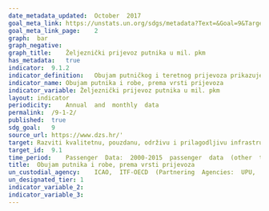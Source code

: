 ```yaml
---	
date_metadata_updated:	October  2017
goal_meta_link:	https://unstats.un.org/sdgs/metadata?Text=&Goal=9&Target='
goal_meta_link_page:	2
graph:	bar
graph_negative:	
graph_title:	Željeznički prijevoz putnika u mil. pkm
has_metadata:	true
indicator:	9.1.2
indicator_definition:	Obujam putničkog i teretnog prijevoza prikazuje se u putničkim kilometrima i tonskim kilometrima te se dijeli prema vrsti prijevoza. U svrhu praćenja ovog pokazatelja, podaci o putničkim kilometrima dijele se između cestovnog (razdijeljenog na osobna vozila, autobuse i motocikle) i željezničkog prijevoza, a tonski kilometri prikazuju se kao cestovni prijevoz, željeznički prijevoz i prijevoz na unutarnjim vodnim putovima. Prikazani su i tonski kilometri cjevovodnog transporta nafte i plina. Putnički kilometar (PKM) je jedinica mjere koja predstavlja prijevoz jednog putnika na udaljenosti od jednoga kilometra. U željezničkom prijevozu putnika prikazani su putnički kilometri ostvareni na teritoriju Republike Hrvatske. Kod prijevoza putnika motociklima, osobnim vozilima i autobusima za procjenu izračuna uzima se ukupna duljina putovanja od mjesta ukrcaja do mjesta iskrcaja. Tonski kilometar (TKM) je jedinica mjere prijevoza robe koja predstavlja prijevoz jedne tone robe na udaljenosti od jednoga kilometra. Kod željezničkog prijevoza robe, prijevoza robe na unutarnjim vodnim putovima, transportirane nafte i transportiranog plina prikazani su tonski kilometri na teritoriju Republike Hrvatske. U cestovnom prijevozu robe za izračun se uzima ukupna duljina putovanja od mjesta utovara do mjesta istovara.
indicator_name:	Obujam putnika i robe, prema vrsti prijevoza
indicator_variable:	Željeznički prijevoz putnika u mil. pkm
layout:	indicator
periodicity:	Annual  and  monthly  data
permalink:	/9-1-2/
published:	true
sdg_goal:	9
source_url:	https://www.dzs.hr/'
target:	Razviti kvalitetnu, pouzdanu, održivu i prilagodljivu infrastrukturu, uključujući regionalnu i međugraničnu infrastrukturu, kako bi se podržali ekonomski razvoj i ljudsko blagostanje, s fokusom na jeftinom i jednakom pristupu za sve
target_id:	9.1
time_period:	Passenger  Data:  2000-2015  passenger  data  (other  than  Amtrak  data),  2000-2016  Amtrak  data;  Freight  Data:  2007  and  2012-2015
title:	Obujam putnika i robe, prema vrsti prijevoza
un_custodial_agency:	ICAO,  ITF-OECD  (Partnering  Agencies:  UPU,  UNEP,  UNECE)
un_designated_tier:	1
indicator_variable_2:	
indicator_variable_3:	
---	
```


